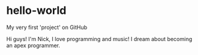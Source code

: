 # hello-world
My very first 'project' on GitHub

Hi guys!
I'm Nick, I love programming and music!
I dream about becoming an apex programmer.
